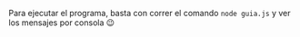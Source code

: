 Para ejecutar el programa, basta con correr el comando ```node guia.js``` y ver los mensajes por consola 😉
